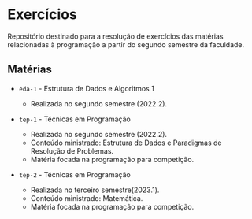 # Exercícios
Repositório destinado para a resolução de exercícios das matérias relacionadas à programação a partir do segundo semestre da faculdade.

## Matérias

- `eda-1` - Estrutura de Dados e Algoritmos 1
    - Realizada no segundo semestre (2022.2).

- `tep-1` - Técnicas em Programação
    - Realizada no segundo semestre (2022.2).
    - Conteúdo ministrado: Estrutura de Dados e Paradigmas de Resolução de Problemas.
    - Matéria focada na programação para competição.

- `tep-2` - Técnicas em Programação
    - Realizada no terceiro semestre(2023.1).
    - Conteúdo ministrado: Matemática.
    - Matéria focada na programação para competição.